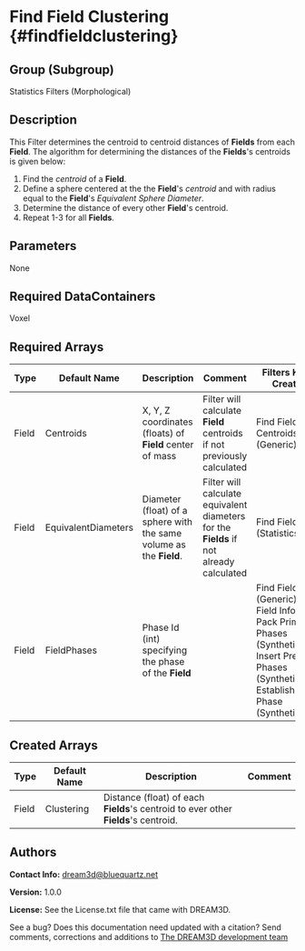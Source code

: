 Find Field Clustering {#findfieldclustering}
======

## Group (Subgroup) ##
Statistics Filters (Morphological)

## Description ##
This Filter determines the centroid to centroid distances of **Fields**  from each **Field**.  The algorithm for determining the distances of the **Fields**'s centroids is given below:

1. Find the *centroid* of a **Field**.
2. Define a sphere centered at the the **Field**'s *centroid*  and with radius equal to the **Field**'s *Equivalent Sphere Diameter*.
3. Determine the distance of every other **Field**'s centroid.
4. Repeat 1-3 for all **Fields**.



## Parameters ##
None

## Required DataContainers ##
Voxel

## Required Arrays ##

| Type | Default Name | Description | Comment | Filters Known to Create Data |
|------|--------------|-------------|---------|-----|
| Field | Centroids | X, Y, Z coordinates (floats) of **Field** center of mass | Filter will calculate **Field** centroids if not previously calculated | Find Field Centroids (Generic) |
| Field | EquivalentDiameters | Diameter (float) of a sphere with the same volume as the **Field**. | Filter will calculate equivalent diameters for the **Fields** if not already calculated | Find Field Sizes (Statistics) |
| Field | FieldPhases | Phase Id (int) specifying the phase of the **Field**| | Find Field Phases (Generic), Read Field Info File (IO), Pack Primary Phases (SyntheticBuilding), Insert Precipitate Phases (SyntheticBuilding), Establish Matrix Phase (SyntheticBuilding) |

## Created Arrays ##

| Type | Default Name | Description | Comment |
|------|--------------|-------------|---------|
| Field | Clustering | Distance (float) of each **Fields**'s centroid to ever other **Fields**'s centroid. |

## Authors ##

**Contact Info:** dream3d@bluequartz.net

**Version:** 1.0.0

**License:**  See the License.txt file that came with DREAM3D.




See a bug? Does this documentation need updated with a citation? Send comments, corrections and additions to [The DREAM3D development team](mailto:dream3d@bluequartz.net?subject=Documentation%20Correction)

